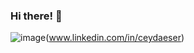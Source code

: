 ### Hi there! 👋

![image](https://user-images.githubusercontent.com/76183510/117904158-7e354600-b2d9-11eb-80ab-37441f3e4bb5.png)(www.linkedin.com/in/ceydaeser)




<!--
**cceydae/cceydae** is a ✨ _special_ ✨ repository because its `README.md` (this file) appears on your GitHub profile.


Here are some ideas to get you started:

- 🔭 I’m currently working on ...
- 🌱 I’m currently learning ...
- 👯 I’m looking to collaborate on ...
- 🤔 I’m looking for help with ...
- 💬 Ask me about ...
- 📫 How to reach me: ...
- 😄 Pronouns: ...
- ⚡ Fun fact: ...
-->
